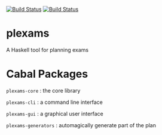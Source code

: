 [![Build Status](https://travis-ci.org/obcode/plexams.svg?branch=master)](https://travis-ci.org/obcode/plexams)
[![Build Status](https://terraform.cs.hm.edu/jenkins/buildStatus/icon?job=plexams)](https://terraform.cs.hm.edu/jenkins/job/plexams)

# plexams

A Haskell tool for planning exams

# Cabal Packages

`plexams-core`
:   the core library

`plexams-cli`
:   a command line interface

`plexams-gui`
:   a graphical user interface

`plexams-generators`
:   automagically generate part of the plan
